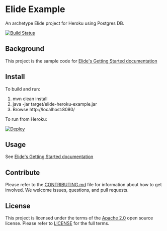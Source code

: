 # Elide Example

An archetype Elide project for Heroku using Postgres DB.  

[![Build Status](https://cd.screwdriver.cd/pipelines/7925/badge)](https://cd.screwdriver.cd/pipelines/7925)

## Background

This project is the sample code for [Elide's Getting Started documentation](https://github.com/yahoo/elide/tree/master/elide-standalone)

## Install

To build and run:

1. mvn clean install
2. java -jar target/elide-heroku-example.jar
3. Browse http://localhost:8080/

To run from Heroku:

[![Deploy](https://www.herokucdn.com/deploy/button.svg)](https://heroku.com/deploy?template=https://github.com/yahoo/elide-standalone-example)

## Usage

See [Elide's Getting Started documentation](https://github.com/yahoo/elide/tree/master/elide-standalone)

## Contribute
Please refer to the [CONTRIBUTING.md](CONTRIBUTING.md) file for information about how to get involved. We welcome issues, questions, and pull requests.

## License
This project is licensed under the terms of the [Apache 2.0](http://www.apache.org/licenses/LICENSE-2.0.html) open source license.
Please refer to [LICENSE](LICENSE.txt) for the full terms.
